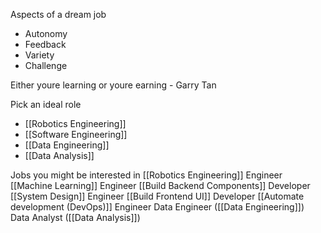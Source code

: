 Aspects of a dream job
- Autonomy
- Feedback
- Variety
- Challenge

Either youre learning or youre earning - Garry Tan

Pick an ideal role
* [[Robotics Engineering]]
* [[Software Engineering]]
* [[Data Engineering]]
* [[Data Analysis]]

Jobs you might be interested in
[[Robotics Engineering]] Engineer
[[Machine Learning]] Engineer
[[Build Backend Components]] Developer
[[System Design]] Engineer
[[Build Frontend UI]] Developer
[[Automate development (DevOps)]] Engineer
Data Engineer ([[Data Engineering]])
Data Analyst ([[Data Analysis]])